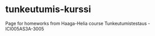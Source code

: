 # tunkeutumis-kurssi
Page for homeworks from Haaga-Helia course Tunkeutumistestaus - ICI005AS3A-3005
